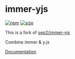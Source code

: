 # immer-yjs

[![npm](https://img.shields.io/npm/v/immer-yjs.svg)](https://www.npmjs.com/package/immer-yjs)
[![size](https://img.shields.io/bundlephobia/minzip/immer-yjs)](https://bundlephobia.com/result?p=immer-yjs)

This is a fork of [sep2/immer-yjs](https://github.com/sep2/immer-yjs)

Combine immer & y.js

[Documentation](https://github.com/sep2/immer-yjs#readme)
